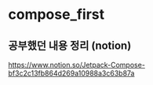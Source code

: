 # compose_first

## 공부했던 내용 정리 (notion)
https://www.notion.so/Jetpack-Compose-bf3c2c13fb864d269a10988a3c63b87a
